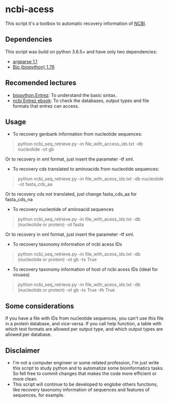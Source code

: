 # ncbi-acess

This script it's a toolbox to automatic recovery information of [NCBI]([https://www.ncbi.nlm.nih.gov/](https://www.ncbi.nlm.nih.gov/)). 

## Dependencies

This script was build on python 3.6.5+ and have only two dependencies:

- [argparse 1.1](https://docs.python.org/3/library/argparse.html)
- [Bio (biopython) 1.76](https://biopython.org/)

## Recomended lectures
- [biopython.Entrez](https://biopython.org/docs/1.74/api/Bio.Entrez.html): To understand the basic sintax.
- [ncbi Entrez ebook](https://www.ncbi.nlm.nih.gov/books/NBK25499/): To check the databases, output types and file formats that entrez can access.
## Usage
- To recovery genbank information from nucleotide sequences:
> python ncbi_seq_retrieve.py -in file_with_access_ids.txt -db nucleotide -ot gb

Or to recovery in xml format, just insert the parameter -tf xml.

- To recovery cds translated to aminoacids from nucleotide sequences:
> python ncbi_seq_retrieve.py -in file_with_acess_ids.txt -db nucleotide -ot fasta_cds_aa

Or to recovery cds not translated, just change fasta_cds_aa for fasta_cds_na

- To recovery nucleotide of aminoacid sequences
> python ncbi_seq_retrieve.py -in file_with_acess_ids.txt -db (nucleotide or protein) -ot fasta

Or to recovery in xml format, just insert the parameter -tf xml.

- To recovery taxonomy information of ncbi acess IDs
> python ncbi_seq_retrieve.py -in file_with_acess_ids.txt -db (nucleotide or protein) -ot gb -tx True

- To recovery taxonomy information of host of ncbi acess IDs (ideal for viruses)
> python ncbi_seq_retrieve.py -in file_with_acess_ids.txt -db (nucleotide or protein) -ot gb -tx True -th True
## Some considerations
If you have a file with IDs from nucleotide sequences, you can't use this file in a protein database, and vice-versa. If you call help function, a table with which text formats are allowed per output type, and which output types are allowed per database. 

## Disclaimer

- I'm not a computer engineer or some related profession, I'm just write this script to study python and to automatize some bioinformatics tasks. So fell free to commit changes that makes the code more efficient or more clean.
- This script will continue to be developed to englobe others functions, like recovery taxonomy information of sequences and features of sequences, for example.
